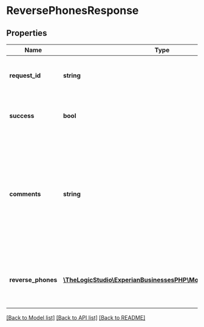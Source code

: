 # ReversePhonesResponse

## Properties
Name | Type | Description | Notes
------------ | ------------- | ------------- | -------------
**request_id** | **string** | Experian auto-generated ID for your request | [optional] 
**success** | **bool** | If true indicates a success response status | [optional] 
**comments** | **string** | A free form reference field to send a comment along with your request; the comment will be returned with your response. Useful for ID tracking. | [optional] 
**reverse_phones** | [**\TheLogicStudio\ExperianBusinessesPHP\Model\ReversePhones[]**](ReversePhones.md) | Array containing businesses that match the phone input on the request | [optional] 

[[Back to Model list]](../README.md#documentation-for-models) [[Back to API list]](../README.md#documentation-for-api-endpoints) [[Back to README]](../README.md)



